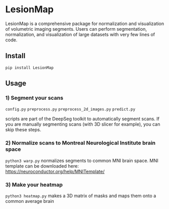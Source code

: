 # LesionMap
LesionMap is a comprehensive package for normalization and visualization of volumetric imaging segments. Users can perform segmentation, normalization, and visualization of large datasets with very few lines of code. 

## **Install**

`pip install LesionMap`

## **Usage**

### 1) Segment your scans
`config.py`
`preprocess.py`
`preprocess_2d_images.py`
`predict.py` 

scripts are part of the DeepSeg toolkit to automatically segment scans. If you are manually segmenting scans (with 3D slicer for example), you can skip these steps.

### 2) Normalize scans to Montreal Neurological Institute brain space
`python3 warp.py` normalizes segments to common MNI brain space. 
MNI template can be downloaded here: https://neuroconductor.org/help/MNITemplate/
### 3) Make your heatmap
`python3 heatmap.py` makes a 3D matrix of masks and maps them onto a common average brain
